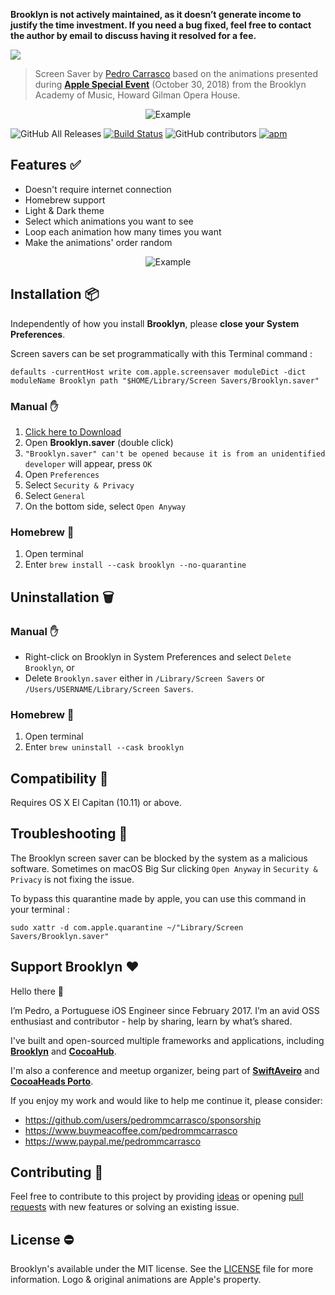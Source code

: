 **Brooklyn is not actively maintained, as it doesn’t generate income to justify the time investment. If you need a bug fixed, feel free to contact the author by email to discuss having it resolved for a fee.**

![](https://github.com/pedrommcarrasco/Brooklyn/blob/master/Design/logo.jpg?raw=true)

> Screen Saver by [Pedro Carrasco](https://twitter.com/pedrommcarrasco) based on the animations presented during **[Apple Special Event](https://www.youtube.com/watch?v=bfHEnw6Rm-4)** (October 30, 2018) from the Brooklyn Academy of Music, Howard Gilman Opera House.

<p align="center">
    <img src="https://github.com/pedrommcarrasco/Brooklyn/blob/master/Design/showcase.gif?raw=true" alt="Example"/>
</p>

![GitHub All Releases](https://img.shields.io/github/downloads/pedrommcarrasco/brooklyn/total.svg) [![Build Status](https://travis-ci.org/pedrommcarrasco/Brooklyn.svg?branch=master)](https://travis-ci.org/pedrommcarrasco/Brooklyn) ![GitHub contributors](https://img.shields.io/github/contributors/pedrommcarrasco/brooklyn.svg) [![apm](https://img.shields.io/apm/l/vim-mode.svg)](https://github.com/pedrommcarrasco/Brooklyn/blob/master/LICENSE)

## Features ✅

* Doesn't require internet connection
* Homebrew support
* Light & Dark theme
* Select which animations you want to see
* Loop each animation how many times you want
* Make the animations' order random

<p align="center">
    <img src="https://github.com/pedrommcarrasco/Brooklyn/blob/master/Design/preferenceMenu.png?raw=true" alt="Example"/>
</p>

## Installation 📦

Independently of how you install **Brooklyn**, please **close your System Preferences**.

Screen savers can be set programmatically with this Terminal command :

```shell
defaults -currentHost write com.apple.screensaver moduleDict -dict moduleName Brooklyn path "$HOME/Library/Screen Savers/Brooklyn.saver"
```

### Manual :hand:

1. [Click here to Download](https://github.com/pedrommcarrasco/Brooklyn/releases/download/2.1.0/Brooklyn.saver.zip)
2. Open **Brooklyn.saver** (double click)
3. `"Brooklyn.saver" can't be opened because it is from an unidentified developer` will appear, press `OK`
4. Open `Preferences`
5. Select `Security & Privacy`
6. Select `General`
7. On the bottom side, select `Open Anyway`

### Homebrew 🍺

1. Open terminal
2. Enter `brew install --cask brooklyn --no-quarantine`

## Uninstallation 🗑️

### Manual :hand:

- Right-click on Brooklyn in System Preferences and select `Delete Brooklyn`, or
- Delete `Brooklyn.saver` either in `/Library/Screen Savers` or `/Users/USERNAME/Library/Screen Savers`. 

### Homebrew 🍺

1. Open terminal
2. Enter `brew uninstall --cask brooklyn`

## Compatibility 🔧

Requires OS X El Capitan (10.11) or above.

## Troubleshooting 🤕

The Brooklyn screen saver can be blocked by the system as a malicious software. Sometimes on macOS Big Sur clicking `Open Anyway` in `Security & Privacy` is not fixing the issue.  

To bypass this quarantine made by apple, you can use this command in your terminal :

```shell
sudo xattr -d com.apple.quarantine ~/"Library/Screen Savers/Brooklyn.saver"
```

## Support Brooklyn ❤️

Hello there 👋

I’m Pedro, a Portuguese iOS Engineer since February 2017. I’m an avid OSS enthusiast and contributor - help by sharing, learn by what’s shared.

I've built and open-sourced multiple frameworks and applications, including **[Brooklyn](https://github.com/pedrommcarrasco/Brooklyn)** and **[CocoaHub](https://cocoahub.app)**.

I'm also a conference and meetup organizer, being part of **[SwiftAveiro](https://swiftaveiro.xyz)** and **[CocoaHeads Porto](https://www.meetup.com/CocoaHeads-Porto/)**.

If you enjoy my work and would like to help me continue it, please consider:
* https://github.com/users/pedrommcarrasco/sponsorship
* https://www.buymeacoffee.com/pedrommcarrasco
* https://www.paypal.me/pedrommcarrasco


## Contributing  🙌 

Feel free to contribute to this project by providing [ideas](https://github.com/pedrommcarrasco/Brooklyn/issues?q=is%3Aissue+is%3Aopen+sort%3Aupdated-desc) or opening [pull requests](https://github.com/pedrommcarrasco/Brooklyn/pulls?q=is%3Apr+is%3Aopen+sort%3Aupdated-desc) with new features or solving an existing issue.

## License ⛔

Brooklyn's available under the MIT license. See the [LICENSE](https://github.com/pedrommcarrasco/Brooklyn/blob/master/LICENSE) file for more information. Logo & original animations are Apple's property.
